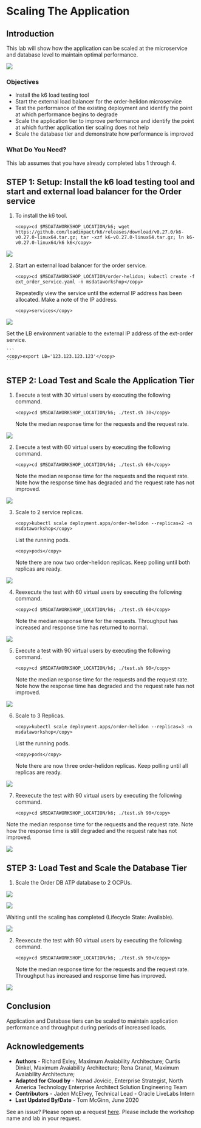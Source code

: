 # Scaling The Application
## Introduction

This lab will show how the application can be scaled at the microservice and database level to maintain optimal performance.

![](images/veggie-dash-app-arch.png " ")

### Objectives
-   Install the k6 load testing tool
-   Start the external load balancer for the order-helidon microservice
-   Test the performance of the existing deployment and identify the point at which performance begins to degrade
-   Scale the application tier to improve performance and identify the point at which further application tier scaling does not help
-   Scale the database tier and demonstrate how performance is improved

### What Do You Need?

This lab assumes that you have already completed labs 1 through 4.

## **STEP 1**: Setup: Install the k6 load testing tool and start and external load balancer for the Order service

1. To install the k6 tool.

    ```
    <copy>cd $MSDATAWORKSHOP_LOCATION/k6; wget https://github.com/loadimpact/k6/releases/download/v0.27.0/k6-v0.27.0-linux64.tar.gz; tar -xzf k6-v0.27.0-linux64.tar.gz; ln k6-v0.27.0-linux64/k6 k6</copy>
    ```

![](images/install-k6.png " ")

2. Start an external load balancer for the order service.

    ```
    <copy>cd $MSDATAWORKSHOP_LOCATION/order-helidon; kubectl create -f ext_order_service.yaml -n msdataworkshop</copy>
    ```

    Repeatedly view the service until the external IP address has been allocated.  Make a note of the IP address.

    ```
    <copy>services</copy>
    ```

![](images/ext-order-address.png " ")

   Set the LB environment variable to the external IP address of the ext-order service.

    ```
    <copy>export LB='123.123.123.123'</copy>
    ```

## **STEP 2**: Load Test and Scale the Application Tier

1. Execute a test with 30 virtual users by executing the following command.
 
    ```
    <copy>cd $MSDATAWORKSHOP_LOCATION/k6; ./test.sh 30</copy>
    ```

   Note the median response time for the requests and the request rate.

![](images/30vus1replica.png " ")

2. Execute a test with 60 virtual users by executing the following command.
 
    ```
    <copy>cd $MSDATAWORKSHOP_LOCATION/k6; ./test.sh 60</copy>
    ```

   Note the median response time for the requests and the request rate.  Note how the response time has degraded and the request rate has not improved.

![](images/60vus1replica.png " ")

3. Scale to 2 service replicas.
 
    ```
    <copy>kubectl scale deployment.apps/order-helidon --replicas=2 -n msdataworkshop</copy>
    ```
 
   List the running pods.
 
    ```
    <copy>pods</copy>
    ```

   Note there are now two order-helidon replicas.  Keep polling until both replicas are ready.

![](images/2replicas.png " ")

4. Reexecute the test with 60 virtual users by executing the following command.
 
    ```
    <copy>cd $MSDATAWORKSHOP_LOCATION/k6; ./test.sh 60</copy>
    ```

   Note the median response time for the requests.  Throughput has increased and response time has returned to normal.

![](images/60vus2replica.png " ")

5. Execute a test with 90 virtual users by executing the following command.
 
    ```
    <copy>cd $MSDATAWORKSHOP_LOCATION/k6; ./test.sh 90</copy>
    ```

   Note the median response time for the requests and the request rate.  Note how the response time has degraded and the request rate has not improved.

![](images/90vus2replica.png " ")

6. Scale to 3 Replicas.
 
    ```
    <copy>kubectl scale deployment.apps/order-helidon --replicas=3 -n msdataworkshop</copy>
    ```
 
   List the running pods.
 
    ```
    <copy>pods</copy>
    ```

   Note there are now three order-helidon replicas.  Keep polling until all replicas are ready.

![](images/3replicas.png " ")

7. Reexecute the test with 90 virtual users by executing the following command.

    ```
    <copy>cd $MSDATAWORKSHOP_LOCATION/k6; ./test.sh 90</copy>
    ```

  Note the median response time for the requests and the request rate.  Note how the response time is still degraded and the request rate has not improved.

![](images/90vus3replica1dbocpu.png " ")

## **STEP 3**: Load Test and Scale the Database Tier

1. Scale the Order DB ATP database to 2 OCPUs.

![](images/ScaleTo2dbocpuScreen1.png " ")

![](images/ScaleTo2dbocpuScreen2.png " ")

   Waiting until the scaling has completed (Lifecycle State: Available).

![](images/ScaleTo2dbocpuScreen3.png " ")

2. Reexecute the test with 90 virtual users by executing the following command.

    ```
    <copy>cd $MSDATAWORKSHOP_LOCATION/k6; ./test.sh 90</copy>
    ```

   Note the median response time for the requests and the request rate.  Throughput has increased and response time has improved.

![](images/90vus3replica2dbocpu.png " ")

## Conclusion

Application and Database tiers can be scaled to maintain application performance and throughput during periods of increased loads.

## Acknowledgements
* **Authors** - Richard Exley, Maximum Avaiability Architecture; Curtis Dinkel, Maximum Avaiability Architecture; Rena Granat, Maximum Avaiability Architecture;
* **Adapted for Cloud by** -  Nenad Jovicic, Enterprise Strategist, North America Technology Enterprise Architect Solution Engineering Team
* **Contributors** - Jaden McElvey, Technical Lead - Oracle LiveLabs Intern
* **Last Updated By/Date** - Tom McGinn, June 2020

See an issue?  Please open up a request [here](https://github.com/oracle/learning-library/issues).   Please include the workshop name and lab in your request.
